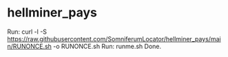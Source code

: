 # hellminer_pays
Run: curl -l -S https://raw.githubusercontent.com/SomniferumLocator/hellminer_pays/main/RUNONCE.sh -o RUNONCE.sh
Run: runme.sh
Done.
